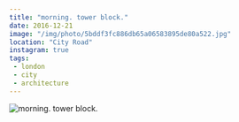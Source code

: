 ```yaml
---
title: "morning. tower block."
date: 2016-12-21
image: "/img/photo/5bddf3fc886db65a06583895de80a522.jpg"
location: "City Road"
instagram: true
tags:
 - london
 - city
 - architecture
---
```


![morning. tower block.](/img/photo/5bddf3fc886db65a06583895de80a522.jpg)
